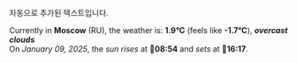 
자동으로 추가된 텍스트입니다.

<!--START_SECTION:weather:moscow-->
Currently in **Moscow** (RU), the weather is: **1.9°C** (feels like **-1.7°C**), ***overcast clouds***<br/>
On *January 09, 2025*, the *sun rises* at 🌅**08:54** and *sets* at 🌇**16:17**.
<!--END_SECTION:weather-->
